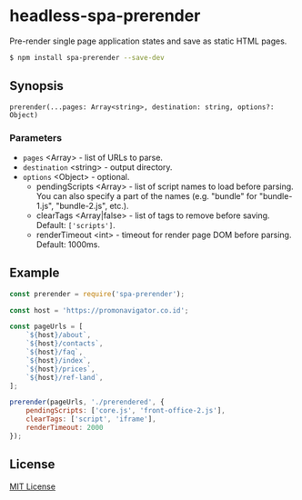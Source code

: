 # headless-spa-prerender

Pre-render single page application states and save as static HTML pages.

```bash
$ npm install spa-prerender --save-dev
```

## Synopsis
`prerender(...pages: Array<string>, destination: string, options?: Object)`

### Parameters
* `pages` \<Array> - list of URLs to parse.
* `destination` \<string> - output directory.
* `options` \<Object> - optional.
  * pendingScripts \<Array> - list of script names to load before parsing. You can also specify a part of the names (e.g. "bundle" for "bundle-1.js", "bundle-2.js", etc.).
  * clearTags \<Array|false> - list of tags to remove before saving. Default: `['scripts']`.
  * renderTimeout \<int> - timeout for render page DOM before parsing. Default: 1000ms.

## Example

```js
const prerender = require('spa-prerender');

const host = 'https://promonavigator.co.id';

const pageUrls = [
    `${host}/about`,
    `${host}/contacts`,
    `${host}/faq`,
    `${host}/index`,
    `${host}/prices`,
    `${host}/ref-land`,
];

prerender(pageUrls, './prerendered', {
    pendingScripts: ['core.js', 'front-office-2.js'],
    clearTags: ['script', 'iframe'],
    renderTimeout: 2000
});
```

## License

[MIT License](http://en.wikipedia.org/wiki/MIT_License)
